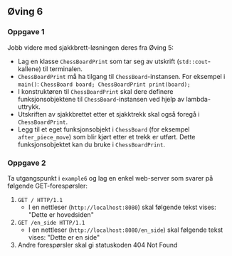 ## Øving 6

### Oppgave 1

Jobb videre med sjakkbrett-løsningen deres fra Øving 5:

- Lag en klasse `ChessBoardPrint` som tar seg av utskrift (`std::cout`-kallene) til terminalen.
- `ChessBoardPrint` må ha tilgang til `ChessBoard`-instansen. For eksempel i `main()`: `ChessBoard board; ChessBoardPrint print(board);`
- I konstruktøren til `ChessBoardPrint` skal dere definere funksjonsobjektene til `ChessBoard`-instansen ved hjelp av lambda-uttrykk.
- Utskriften av sjakkbrettet etter et sjakktrekk skal også foregå i `ChessBoardPrint`.
- Legg til et eget funksjonsobjekt i `ChessBoard` (for eksempel `after_piece_move`) som blir kjørt etter et trekk er utført. Dette funksjonsobjektet kan du bruke i `ChessBoardPrint`.

### Oppgave 2

Ta utgangspunkt i `example6` og lag en enkel web-server som svarer på følgende GET-forespørsler:

1. `GET / HTTP/1.1`
   - I en nettleser (`http://localhost:8080`) skal følgende tekst vises: "Dette er hovedsiden"
2. `GET /en_side HTTP/1.1`
   - I en nettleser (`http://localhost:8080/en_side`) skal følgende tekst vises: "Dette er en side"
3. Andre forespørsler skal gi statuskoden 404 Not Found
